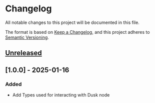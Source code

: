 # Changelog

All notable changes to this project will be documented in this file.

The format is based on [Keep a Changelog](https://keepachangelog.com/en/1.0.0/),
and this project adheres to [Semantic Versioning](https://semver.org/spec/v2.0.0.html).

## [Unreleased]


## [1.0.0] - 2025-01-16

### Added

- Add Types used for interacting with Dusk node 

[Unreleased]: https://github.com/dusk-network/rusk/compare/dusk-node-data-1.0.0...HEAD
[0.1.0]: https://github.com/dusk-network/rusk/tree/dusk-node-data-1.0.0
